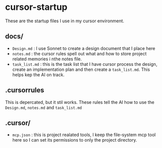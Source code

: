 # cursor-startup

These are the startup files I use in my cursor environment.

## docs/

- `Design.md` : I use Sonnet to create a design document that I place here
- `notes.md` : the cursor rules spell out what and how to store project related memories i nthe notes file.
- `task_list.md` : this is the task list that I have cursor process the design, create an implementation plan and then create a `task_list.md`.  This helps kep the AI on track.

## .cursorrules

This is depercated, but it stil works.  These rules tell the AI how to use the `Design.md`, `notes.md` and `task_list.md`

## .cursor/

- `mcp.json` : this is project realated tools, I keep the file-system mcp tool here so I can set its permissions to only the project directory.



